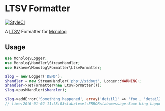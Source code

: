 # LTSV Formatter #

[![StyleCI](https://styleci.io/repos/48897113/shield)](https://styleci.io/repos/48897113)

A [LTSV](http://ltsv.org/) Formatter for [Monolog](https://github.com/Seldaek/monolog)

## Usage ##

```php
use Monolog\Logger;
use Monolog\Handler\StreamHandler;
use Hikaeme\Monolog\Formatter\LtsvFormatter;

$log = new Logger('DEMO');
$handler = new StreamHandler('php://stdout', Logger::WARNING);
$handler->setFormatter(new LtsvFormatter());
$log->pushHandler($handler);

$log->addError('Something happened', array('detail1' => 'foo', 'detail2' => 'bar'));
// time:2016-01-02 11:58:03<tab>level:ERROR<tab>message:Something happened<tab>detail1:foo<tab>detail2:bar
```
